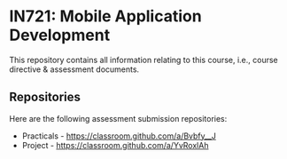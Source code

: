 # IN721: Mobile Application Development

This repository contains all information relating to this course, i.e., course directive & assessment documents.

## Repositories
Here are the following assessment submission repositories:

* Practicals - https://classroom.github.com/a/Bvbfy__J
* Project - https://classroom.github.com/a/YvRoxlAh
